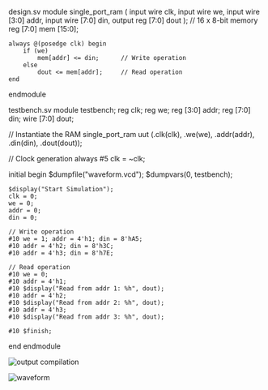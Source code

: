 design.sv
module single_port_ram (
    input wire clk,
    input wire we,
    input wire [3:0] addr,
    input wire [7:0] din,
    output reg [7:0] dout
);
    // 16 x 8-bit memory
    reg [7:0] mem [15:0];

    always @(posedge clk) begin
        if (we)
            mem[addr] <= din;      // Write operation
        else
            dout <= mem[addr];     // Read operation
    end
endmodule

testbench.sv
module testbench;
  reg clk;
  reg we;
  reg [3:0] addr;
  reg [7:0] din;
  wire [7:0] dout;

  // Instantiate the RAM
  single_port_ram uut (.clk(clk), .we(we), .addr(addr), .din(din), .dout(dout));

  // Clock generation
  always #5 clk = ~clk;

  initial begin
    $dumpfile("waveform.vcd");
    $dumpvars(0, testbench);

    $display("Start Simulation");
    clk = 0;
    we = 0;
    addr = 0;
    din = 0;

    // Write operation
    #10 we = 1; addr = 4'h1; din = 8'hA5;
    #10 addr = 4'h2; din = 8'h3C;
    #10 addr = 4'h3; din = 8'h7E;

    // Read operation
    #10 we = 0;
    #10 addr = 4'h1;
    #10 $display("Read from addr 1: %h", dout);
    #10 addr = 4'h2;
    #10 $display("Read from addr 2: %h", dout);
    #10 addr = 4'h3;
    #10 $display("Read from addr 3: %h", dout);

    #10 $finish;
  end
endmodule

![output compilation](https://github.com/user-attachments/assets/c69f0b4b-eb03-4ab4-85ce-7b834452dc60)

![waveform](https://github.com/user-attachments/assets/8be78eb9-e0a1-424e-a16d-ccd8ffc5beb2)







